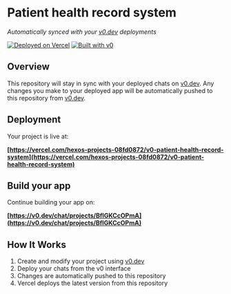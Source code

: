 # Patient health record system

*Automatically synced with your [v0.dev](https://v0.dev) deployments*

[![Deployed on Vercel](https://img.shields.io/badge/Deployed%20on-Vercel-black?style=for-the-badge&logo=vercel)](https://vercel.com/hexos-projects-08fd0872/v0-patient-health-record-system)
[![Built with v0](https://img.shields.io/badge/Built%20with-v0.dev-black?style=for-the-badge)](https://v0.dev/chat/projects/BfIGKCcOPmA)

## Overview

This repository will stay in sync with your deployed chats on [v0.dev](https://v0.dev).
Any changes you make to your deployed app will be automatically pushed to this repository from [v0.dev](https://v0.dev).

## Deployment

Your project is live at:

**[https://vercel.com/hexos-projects-08fd0872/v0-patient-health-record-system](https://vercel.com/hexos-projects-08fd0872/v0-patient-health-record-system)**

## Build your app

Continue building your app on:

**[https://v0.dev/chat/projects/BfIGKCcOPmA](https://v0.dev/chat/projects/BfIGKCcOPmA)**

## How It Works

1. Create and modify your project using [v0.dev](https://v0.dev)
2. Deploy your chats from the v0 interface
3. Changes are automatically pushed to this repository
4. Vercel deploys the latest version from this repository